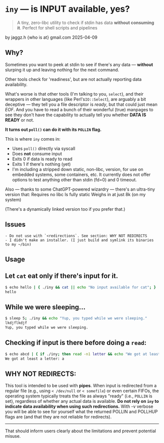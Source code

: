 # `iny` — is INPUT available, yes?

> A tiny, zero-libc utility to check if stdin has data **without consuming it**.
> Perfect for shell scripts and pipelines

by jaggz.h {who is at} gmail.com
2025-04-09

## Why?

Sometimes you want to peek at stdin to see if there's any data — **without** slurping it up and leaving nothing for the next command.

Other tools check for 'readiness', but are not actually reporting data availability.

What's worse is that other tools (I'm talking to you, `select`), and their wrappers in other languages (like Perl's`IO::Select`), are arguably a bit deceptive — they tell you a file descriptor is *ready*, but that could just mean *EOF*. And you have to read a bunch of their wonderful (true) manpages to see they don't have the capability to actually tell you whether **DATA IS READY** or not.

**It turns out `poll()` can do it with its `POLLIN` flag.**

This is where `iny` comes in:
- Uses `poll()` directly via syscall
- Does **not** consume input
- Exits 0 if data is ready to read
- Exits 1 if there's nothing (yet)
- I'm including a stripped down static, non-libc, version, for use on embedded systems, some containers, etc. It currently does not offer options to test anything other than stdin (fd=0) and 0 timeout.

Also — thanks to some ChatGPT-powered wizardry — there's an ultra-tiny version that:
    Requires no libc
    Is fully static
    Weighs in at just 8k (on my system)

(There's a dynamically linked version too if you prefer that.)

## Issues
    - Do not use with `<redirections`. See section: WHY NOT REDIRECTS
    - I didn't make an installer. (I just build and symlink its binaries to my ~/bin)

## Usage

## Let `cat` eat only if there's input for it.
```bash
$ echo hello | { ./iny && cat || echo "No input available for cat"; }
hello
```

## While we were sleeping...
```bash
$ sleep 5; ./iny && echo "Yup, you typed while we were sleeping."
lkdjflkdjf
Yup, you typed while we were sleeping.
```

## Checking if input is there before doing a `read`:
```bash
$ echo abcd | { if ./iny; then read -n1 letter && echo "We got at least a letter: $letter"; else echo "Nothing was available when we checked."; fi; }
We got at least a letter: a
```

## WHY NOT REDIRECTS:

This tool is intended to be used with **pipes**. When input is redirected from a regular file (e.g., using `< /dev/null` or `< somefile`) or even certain FIFOs, the operating system typically treats the file as always "ready" (i.e., `POLLIN` is set), regardless of whether any actual data is available. **Do not rely on `iny` to indicate data availability when using such redirections.**  With -v verbose you will be able to see for yourself what the returned POLLIN and POLLHUP flags are (and that they are not reliable for redirects).

---

That should inform users clearly about the limitations and prevent potential misuse.


